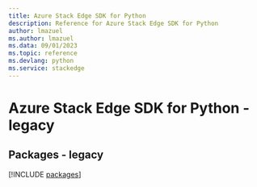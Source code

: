 ```yaml
---
title: Azure Stack Edge SDK for Python
description: Reference for Azure Stack Edge SDK for Python
author: lmazuel
ms.author: lmazuel
ms.data: 09/01/2023
ms.topic: reference
ms.devlang: python
ms.service: stackedge
---
```

# Azure Stack Edge SDK for Python - legacy
## Packages - legacy
[!INCLUDE [packages](stack-edge-index.md)]